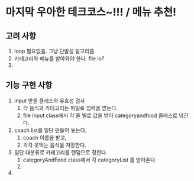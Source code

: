 # 마지막 우아한 테크코스~!!! / 메뉴 추천!

## 고려 사항 
1. loop 필요없음. 그냥 단발성 알고리즘. 
2. 카테고리와 메뉴를 받아와야 한다. file io? 
3. 

## 기능 구현 사항

1. input 받을 클래스와 유효성 검사 
   1. 각 음식과 카테고리는 파일로 입력을 받는다. 
   2. file Input class에서 각 줄 별로 값을 받아 categoryandfood 클래스로 넘긴다.
2. coach list를 일단 만들어 놓는다.
   1. coach 이름을 받고,
   2. 각각 못먹는 음식을 저장한다. 
3. 일단 대분류로 카테고리를 랜덤으로 정한다. 
   1. categoryAndFood class에서 각 categoryList 를 받아온다.
   2. 
4. 